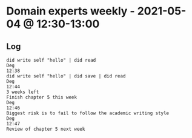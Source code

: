 # Domain experts weekly - 2021-05-04 @ 12:30-13:00


## Log
```
did write self "hello" | did read
Deg
12:38
did write self "hello" | did save | did read
Deg
12:44
3 weeks left
Finish chapter 5 this week
Deg
12:46
Biggest risk is to fail to follow the academic writing style
Deg
12:47
Review of chapter 5 next week
```
